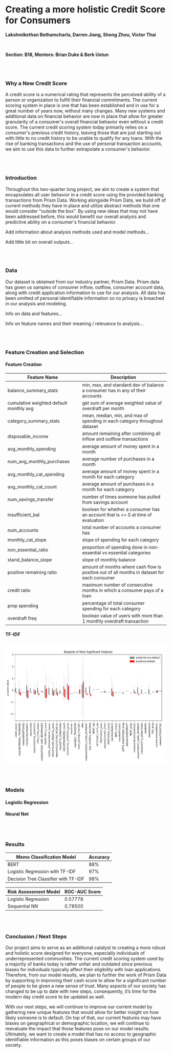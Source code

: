 # Creating a more holistic Credit Score for Consumers

**Lakshmikethan Bethamcharla, Darren Jiang, Sheng Zhou, Victor Thai**

<br>

**Section: B18, Mentors: Brian Duke & Berk Ustun**

<br><br>

### **Why a New Credit Score**<br>

A credit score is a numerical rating that represents the perceived ability of a person or organization to fulfill their financial commitments. The current scoring system in place is one that has been established and in use for a great number of years now, without many changes. Many new systems and additional data on financial behavior are now in place that allow for greater granularity of a consumer's overall financial behavior even without a credit score. The current credit scoring system today primarily relies on a consumer's previous credit history, leaving those that are just starting out with little to no credit history to be unable to qualify for any loans. With the rise of banking transactions and the use of personal transaction accounts, we aim to use this data to further extrapolate a consumer's behavior.

<br><br>

### **Introduction**<br>

Throughout this two-quarter long project, we aim to create a system that encapsulates all user behavior in a credit score using the provided banking transactions from Prism Data. Working alongside Prism Data, we build off of current methods they have in place and utilize abstract methods that one would consider "outside the box". By using new ideas that may not have been addressed before, this would benefit our overall analysis and predictive ability on a consumer's financial behavior.

Add information about analysis methods used and model methods...

Add little bit on overall outputs...

<br><br>

### **Data**<br>

Our dataset is obtained from our industry partner, Prism Data. Prism data has given us samples of consumer inflow, outflow, consumer account data, along with credit application information to use for our analysis. All data has been omitted of personal identifiable information so no privacy is breached in our analysis and modeling.

Info on data and features...

Info on feature names and their meaning / relevance to analysis...

<br><br>

### **Feature Creation and Selection**<br>

#### Feature Creation

| Feature Name | Description |
| --- | --- |
| balance_summary_stats | min, max, and standard dev of balance a consumer has in any of their accounts |
| cumulative weighted default monthly avg | get sum of average weighted value of overdraft per month |
| category_summary_stats | mean, median, min, and max of spending in each category throughout dataset |
| disposable_income | amount remaining after combining all inflow and outflow transactions |
| avg_monthly_spending | average amount of money spent in a month |
| num_avg_monthly_purchases | average number of purchases in a month |
| avg_monthly_cat_spending | average amount of money spent in a month for each category |
| avg_monthly_cat_count | average amount of purchases in a month for each category |
| num_savings_transfer | number of times someone has pulled from savings account |
| insufficient_bal | boolean for whether a consumer has an account that is <= 0 at time of evaluation |
| num_accounts | total number of accounts a consumer has |
| monthly_cat_slope | slope of spending for each category |
| non_essential_ratio | proportion of spending done in non-essential vs essential categories |
| stand_balance_slope | slope of monthly balance |
| positive remaining ratio | amount of months where cash flow is positive out of all months in dataset for each consumer |
| credit ratio | maximum number of consecutive months in which a consumer pays of a loan |
| prop spending | percentage of total consumer spending for each category |
| overdraft freq | boolean value of users with more than 1 monthly overdraft transaction |

#### TF-IDF<br>
![Boxplots of Most Significant Features](boxplots_image.jpg)

<br><br>

### **Models**<br>

#### Logistic Regression<br>

#### Neural Net<br>

<br><br>

### **Results**<br>

| Memo Classification Model | Accuracy |
| --- | --- |
| BERT | 88% |
| Logistic Regression with TF-IDF | 97% |
| Decision Tree Classifier with TF-IDF | 98% |


| Risk Assessment Model | ROC-AUC Score |
| --- | --- |
| Logistic Regression | 0.57778 |
| Sequential NN | 0.78500 |

<br><br>

### **Conclusion / Next Steps**<br>

Our project aims to serve as an additional catalyst to creating a more robust and holistic score designed for everyone, especially individuals of underrepresented communities. The current credit scoring system used by a majority of banks today is rather unfair and outdated since previous biases for individuals typically affect their eligibility with loan applications. Therefore, from our model results, we plan to further the work of Prism Data by supporting in improving their cash score to allow for a significant number of people to be given a new sense of trust. Many aspects of our society has changed to be up to date with new steps, consequently, it’s time for the modern day credit score to be updated as well.

With our next steps, we will continue to improve our current model by gathering new unique features that would allow for better insight on how likely someone is to default. On top of that, our current features may have biases on geographical or demographic location, we will continue to reevaluate the impact that those features pose on our model results. Ultimately, we want to create a model that has no access to geographic identifiable information as this poses biases on certain groups of our society.

<br>
